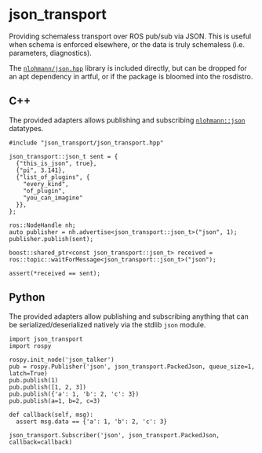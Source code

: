 # json_transport

Providing schemaless transport over ROS pub/sub via JSON. This is useful when schema is enforced elsewhere, or the data is truly schemaless (i.e. parameters, diagnostics).

The [`nlohmann/json.hpp`](https://github.com/nlohmann/json/blob/develop/single_include/nlohmann/json.hpp) library is included directly, but can be dropped for an apt dependency in artful, or if the package is bloomed into the rosdistro.

## C++

The provided adapters allows publishing and subscribing [`nlohmann::json`](https://github.com/nlohmann/json) datatypes.

```
#include "json_transport/json_transport.hpp"

json_transport::json_t sent = {
  {"this_is_json", true},
  {"pi", 3.141},
  {"list_of_plugins", {
    "every_kind",
    "of_plugin",
    "you_can_imagine"
  }},
};

ros::NodeHandle nh;
auto publisher = nh.advertise<json_transport::json_t>("json", 1);
publisher.publish(sent);

boost::shared_ptr<const json_transport::json_t> received = ros::topic::waitForMessage<json_transport::json_t>("json");

assert(*received == sent);
```

## Python

The provided adapters allow publishing and subscribing anything that can be serialized/deserialized natively via the stdlib `json` module.

```
import json_transport
import rospy

rospy.init_node('json_talker')
pub = rospy.Publisher('json', json_transport.PackedJson, queue_size=1, latch=True)
pub.publish(1)
pub.publish([1, 2, 3])
pub.publish({'a': 1, 'b': 2, 'c': 3})
pub.publish(a=1, b=2, c=3)

def callback(self, msg):
  assert msg.data == {'a': 1, 'b': 2, 'c': 3}

json_transport.Subscriber('json', json_transport.PackedJson, callback=callback)
```
